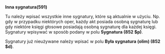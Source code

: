 **Inna sygnatura(591)**

  

Tu należy wpisać wszystkie inne sygnatury, które są aktualnie w użyciu. Np. gdy w przypadku niektórych oper, każdy akt posiada osobną sygnaturę lub gdy niektóre księgi głosowe posiadają osobną sygnaturę dla każdej księgi. Sygnatury wpisywać w sposób podany w polu **Sygnatura (852 $p)**.   
  
Sygnatury już nieużywane należy wpisać w polu **Była sygnatura (olim) (852 $d)**.